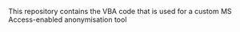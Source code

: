 This repository contains the VBA code that is used for a custom MS Access-enabled anonymisation tool
